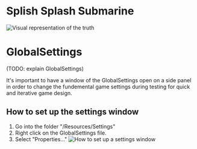 # Splish Splash Submarine
![Visual representation of the truth](splish_splash.png)

# GlobalSettings
(TODO: explain GlobalSettings)

It's important to have a window of the GlobalSettings open on a side panel in order to change the fundemental game settings during testing for quick and iterative game design.
## How to set up the settings window
1. Go into the folder "/Resources/Settings"
2. Right click on the GlobalSettings file.
3. Select "Properties..."
![How to set up a settings window](settings_window_setup.png)